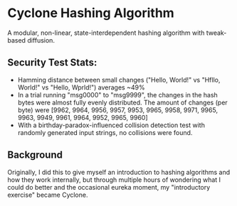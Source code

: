 # Cyclone Hashing Algorithm
A modular, non-linear, state-interdependent hashing algorithm with tweak-based diffusion.

## Security Test Stats:
- Hamming distance between small changes ("Hello, World!" vs "Hfllo, World!" vs "Hello, Wprld!") averages ~49%
- In a trial running "msg0000" to "msg9999", the changes in the hash bytes were almost fully evenly distributed. The amount of changes (per byte) were [9962, 9964, 9956, 9957, 9953, 9965, 9958, 9971, 9965, 9963, 9949, 9961, 9964, 9952, 9965, 9960]
- With a birthday-paradox-influenced collision detection test with randomly generated input strings, no collisions were found.

## Background
Originally, I did this to give myself an introduction to hashing algorithms and how they work internally, but through multiple hours of wondering what I could do better and the occasional eureka moment, my "introductory exercise" became Cyclone.
